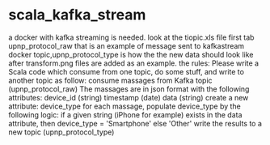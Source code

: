 # scala_kafka_stream
a docker with kafka streaming is needed.
look at the tiopic.xls file first tab upnp_protocol_raw that is an example of message sent to kafkastream docker topic,upnp_protocol_type
is how the the new data should look like after transform.png files are added as an example.
the rules: 
Please write a Scala code which consume from one topic, do some stuff, and write to another topic as follow:
consume massages from Kafka topic (upnp_protocol_raw)
The massages are in json format with the following attributes:
device_id (string)
timestamp (date)
data (string)
create a new attribute: device_type
for each massage, populate device_type by the following logic:
if a given string (iPhone for example) exists in the data attribute, then device_type = 'Smartphone' else 'Other'
write the results to a new topic (upnp_protocol_type)
